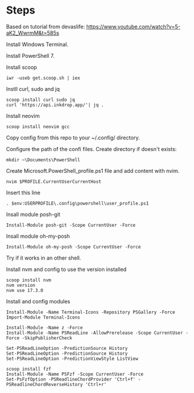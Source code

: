 # Steps

Based on tutorial from devaslife: https://www.youtube.com/watch?v=5-aK2_WwrmM&t=585s

Install Windows Terminal.

Install PowerShell 7.

Install scoop

```
iwr -useb get.scoop.sh | iex
```

Instll curl, sudo and jq

```
scoop install curl sudo jq
curl 'https://api.inkdrop.app/'| jq .
```

Install neovim

```
scoop install neovim gcc
```

Copy config from this repo to your ~/.config/ directory.

Configure the path of the confi files. Create directory if doesn't exists:

```
mkdir ~\Documents\PowerShell
```

Create Microsoft.PowerShell_profile.ps1 file and add content with nvim.

```
nvim $PROFILE.CurrentUserCurrentHost
```

Insert this line

```
. $env:USERPROFILE\.config\powershell\user_profile.ps1
```

Insall module posh-git

```
Install-Module posh-git -Scope CurrentUser -Force
```

Insall module oh-my-posh

```
Install-Module oh-my-posh -Scope CurrentUser -Force
```

Try if it works in an other shell.

Install nvm and config to use the version installed

```
scoop install nvm
nvm version
nvm use 17.3.0
```

Install and config modules

```
Install-Module -Name Terminal-Icons -Repository PSGallery -Force
Import-Module Terminal-Icons

Install-Module -Name z -Force
Install-Module -Name PSReadLine -AllowPrerelease -Scope CurrentUser -Force -SkipPublisherCheck

Set-PSReadLineOption -PredictionSource History
Set-PSReadLineOption -PredictionSource History
Set-PSReadLineOption -PredictionViewStyle ListView

scoop install fzf
Install-Module -Name PSFzf -Scope CurrentUser -Force
Set-PsFzfOption -PSReadlineChordProvider 'Ctrl+f' -PSReadlineChordReverseHistory 'Ctrl+r'
```
